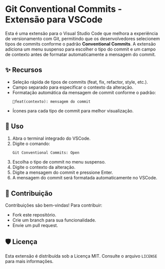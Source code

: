 # Git Conventional Commits - Extensão para VSCode

Esta é uma extensão para o Visual Studio Code que melhora a experiência de versionamento com Git, permitindo que os desenvolvedores selecionem tipos de commits conforme o padrão **Conventional Commits**. A extensão adiciona um menu suspenso para escolher o tipo do commit e um campo de contexto antes de formatar automaticamente a mensagem do commit.

## ✨ Recursos
- Seleção rápida de tipos de commits (feat, fix, refactor, style, etc.).
- Campo separado para especificar o contexto da alteração.
- Formatação automática da mensagem de commit conforme o padrão:
  ```
  🚀feat(contexto): mensagem do commit
  ```
- Ícones para cada tipo de commit para melhor visualização.

## 💪 Uso
1. Abra o terminal integrado do VSCode.
2. Digite o comando:
   ```sh
   Git Conventional Commits: Open
   ```
3. Escolha o tipo de commit no menu suspenso.
4. Digite o contexto da alteração.
5. Digite a mensagem do commit e pressione Enter.
6. A mensagem do commit será formatada automaticamente no VSCode.

## 🔧 Contribuição
Contribuições são bem-vindas! Para contribuir:
- Fork este repositório.
- Crie um branch para sua funcionalidade.
- Envie um pull request.

## 🛡️ Licença
Esta extensão é distribuída sob a Licença MIT. Consulte o arquivo `LICENSE` para mais informações.
